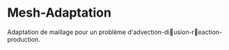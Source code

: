 # Mesh-Adaptation

Adaptation de maillage pour un problème d'advection-diusion-reaction-production.

